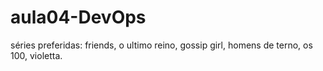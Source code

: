 # aula04-DevOps
séries preferidas: friends,  o ultimo reino, gossip girl, homens de terno, os  100, violetta.
